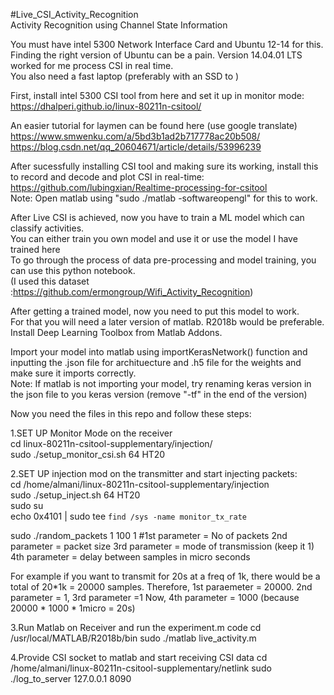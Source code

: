 #Live_CSI_Activity_Recognition  
Activity Recognition using Channel State Information  

You must have intel 5300 Network Interface Card and Ubuntu 12-14 for this.  
Finding the right version of Ubuntu can be a pain. Version 14.04.01 LTS worked for me process CSI in real time.  
You also need a fast laptop (preferably with an SSD to )  

First, install intel 5300 CSI tool from here and set it up in monitor mode:  
https://dhalperi.github.io/linux-80211n-csitool/  

An easier tutorial for laymen can be found here (use google translate)  
https://www.smwenku.com/a/5bd3b1ad2b717778ac20b508/  
https://blog.csdn.net/qq_20604671/article/details/53996239  

After sucessfully installing CSI tool and making sure its working, install this to record and decode and plot CSI in real-time:  
https://github.com/lubingxian/Realtime-processing-for-csitool  
Note: Open matlab using "sudo ./matlab -softwareopengl" for this to work.  

After Live CSI is achieved, now you have to train a ML model which can classify activities.  
You can either train you own model and use it or use the model I have trained here  
To go through the process of data pre-processing and model training, you can use this python notebook.  
(I used this dataset :https://github.com/ermongroup/Wifi_Activity_Recognition)  

After getting a trained model, now you need to put this model to work.  
For that you will need a later version of matlab. R2018b would be preferable.  
Install Deep Learning Toolbox from Matlab Addons.

Import your model into matlab using importKerasNetwork() function and inputting the .json file for archituecture and .h5 file
for the weights and make sure it imports correctly.  
Note: If matlab is not importing your model, try renaming keras version in the json file to you keras version (remove "-tf" in the end of the version)  

Now you need the files in this repo and follow these steps:

1.SET UP Monitor Mode on the receiver  
cd linux-80211n-csitool-supplementary/injection/  
sudo ./setup_monitor_csi.sh 64 HT20  

2.SET UP injection mod on the transmitter and start injecting packets:  
cd /home/almani/linux-80211n-csitool-supplementary/injection  
sudo ./setup_inject.sh 64 HT20  
sudo su  
echo 0x4101 | sudo tee `find /sys -name monitor_tx_rate`

sudo ./random_packets 1 100 1
#1st parameter = No of packets
2nd parameter = packet size
3rd parameter = mode of transmission (keep it 1)
4th parameter = delay between samples in micro seconds

For example if you want to transmit for 20s at a freq of 1k,
there would be a total of 20*1k = 20000 samples. Therefore,
1st paraemeter = 20000. 2nd parameter = 1, 3rd parameter =1
Now, 4th parameter = 1000 (because 20000 * 1000 * 1micro = 20s) 


3.Run Matlab on Receiver and run the experiment.m code
cd /usr/local/MATLAB/R2018b/bin
sudo ./matlab
live_activity.m

4.Provide CSI socket to matlab and start receiving CSI data
cd /home/almani/linux-80211n-csitool-supplementary/netlink
sudo ./log_to_server 127.0.0.1 8090
